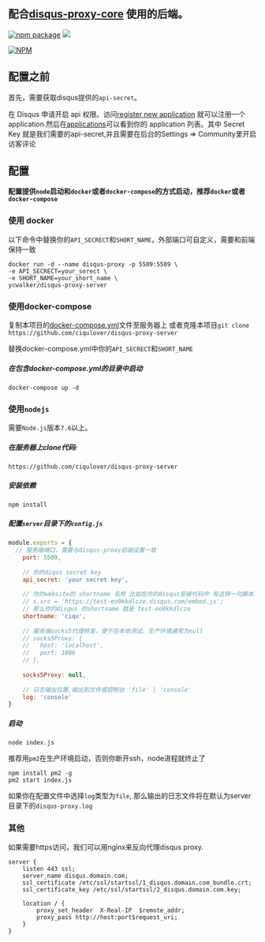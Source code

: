 ## 配合[disqus-proxy-core](https://github.com/ciqulover/disqus-proxy-core) 使用的后端。

[![npm package](https://img.shields.io/npm/v/disqus-proxy-server.svg?style=flat)](https://www.npmjs.org/package/disqus-proxy-server)
![](https://img.shields.io/badge/node-%3E7.6-brightgreen.svg)

[![NPM](https://nodei.co/npm/disqus-proxy-server.png)](https://nodei.co/npm/disqus-proxy-server/)

## 配置之前

首先，需要获取disqus提供的`api-secret`。

在 Disqus 申请开启 api 权限。访问[register new application](https://disqus.com/api/applications/register/) 就可以注册一个 application.然后在[applications](https://disqus.com/api/applications/)可以看到你的 application 列表。其中 Secret Key 就是我们需要的api-secret,并且需要在后台的Settings => Community里开启访客评论


## 配置

**配置提供`node`启动和`docker`或者`docker-compose`的方式启动，推荐`docker`或者`docker-compose`**

### 使用 docker

以下命令中替换你的`API_SECRECT`和`SHORT_NAME`，外部端口可自定义，需要和前端保持一致

```shell
docker run -d --name disqus-proxy -p 5509:5509 \
-e API_SECRECT=your_serect \
-e SHORT_NAME=your_short_name \
ycwalker/disqus-proxy-server 

```

### 使用docker-compose

复制本项目的[docker-compose.yml](https://github.com/ciqulover/disqus-proxy-server/blob/master/docker-compose.yml)文件至服务器上
或者克隆本项目`git clone https://github.com/ciqulover/disqus-proxy-server`

替换docker-compose.yml中你的`API_SECRECT`和`SHORT_NAME`

##### 在包含docker-compose.yml的目录中启动
```
docker-compose up -d
```

### 使用`nodejs`

需要`Node.js`版本`7.6`以上。

##### 在服务器上clone代码:
```
https://github.com/ciqulover/disqus-proxy-server
```
##### 安装依赖 
```
npm install
```

##### 配置`server`目录下的`config.js`
``` js
module.exports = {
  // 服务端端口，需要与disqus-proxy前端设置一致
    port: 5509,
  
    // 你的diqus secret key
    api_secret: 'your secret key',
  
    // 你的website的 shortname 名称 比如在你的disqus安装代码中 有这样一句脚本：
    // s.src = 'https://test-eo9kkdlcze.disqus.com/embed.js';
    // 那么你的disqus 的shortname 就是 test-eo9kkdlcze
    shortname: 'ciqu',
  
    // 服务端socks5代理转发，便于在本地测试，生产环境通常为null
    // socks5Proxy: {
    //   host: 'localhost',
    //   port: 1086
    // },
  
    socks5Proxy: null,
  
    // 日志输出位置,输出到文件或控制台 'file' | 'console'
    log: 'console'
}

```

##### 启动
```
node index.js
```

推荐用`pm2`在生产环境启动，否则你断开ssh，node进程就终止了

```
npm install pm2 -g
pm2 start index.js
```
如果你在配置文件中选择`log`类型为`file`, 那么输出的日志文件将在默认为server目录下的`disqus-proxy.log`

### 其他

如果需要https访问，我们可以用nginx来反向代理disqus proxy.

```nginx
server {
    listen 443 ssl;
    server_name disqus.domain.com;
    ssl_certificate /etc/ssl/startssl/1_disqus.domain.com_bundle.crt;
    ssl_certificate_key /etc/ssl/startssl/2_disqus.domain.com.key;
    
    location / {
        proxy_set_header  X-Real-IP  $remote_addr;
        proxy_pass http://host:port$request_uri;
    }
}
```
